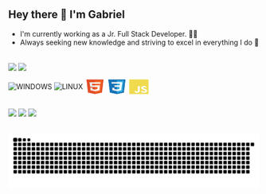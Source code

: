 ## Hey there 👋 I'm Gabriel 

- I'm currently working as a Jr. Full Stack Developer. 🧑‍💻
- Always seeking new knowledge and striving to excel in everything I do 🏃

<div> <br>
  <img height="200em" align="center" src="https://github-readme-stats.vercel.app/api?username=GabrielPrad&show_icons=true&theme=synthwave&count_private=true&cache_seconds=1800" />
  <img height="200em" align="center" src="https://github-readme-stats.vercel.app/api/top-langs/?username=GabrielPrad&theme=synthwave&cache_seconds=1800" />
</div>

<div style="display: inline_block"><br>
  <img align="center" alt="WINDOWS" height="30" width="40" src="https://cdn.jsdelivr.net/gh/devicons/devicon@latest/icons/windows11/windows11-original.svg" />
  <img align="center" alt="LINUX" height="30" width="40" src="https://cdn.jsdelivr.net/gh/devicons/devicon@latest/icons/linux/linux-original.svg" />
  <img align="center" alt="HTML" height="30" width="40" src="https://raw.githubusercontent.com/devicons/devicon/master/icons/html5/html5-original.svg">
  <img align="center" alt="CSS" height="30" width="40" src="https://raw.githubusercontent.com/devicons/devicon/master/icons/css3/css3-original.svg">
  <img align="center" alt="JS" height="30" width="40" src="https://raw.githubusercontent.com/devicons/devicon/master/icons/javascript/javascript-plain.svg">
</div>

##

<div> 
  <a href="https://instagram.com/gdprvdo" target="_blank"><img src="https://img.shields.io/badge/-Instagram-%23E4405F?style=for-the-badge&logo=instagram&logoColor=white" target="_blank"></a>
  <a href = "mailto:gabrielprado200351@gmail.com"><img src="https://img.shields.io/badge/-Gmail-%23333?style=for-the-badge&logo=gmail&logoColor=white" target="_blank"></a>
  <a href="https://www.linkedin.com/in/gabriel-prado-08a710207/" target="_blank"><img src="https://img.shields.io/badge/LinkedIn-0077B5?style=for-the-badge&logo=linkedin&logoColor=white" target="_blank"></a> 
</div>

##

<picture>
  <source media="(prefers-color-scheme: dark)" srcset="https://raw.githubusercontent.com/GabrielPrad/GabrielPrad/output/github-contribution-grid-snake-dark.svg">
  <source media="(prefers-color-scheme: light)" srcset="https://raw.githubusercontent.com/GabrielPrad/GabrielPrad/output/github-contribution-grid-snake.svg">
  <img alt="github contribution grid snake animation" src="https://raw.githubusercontent.com/GabrielPrad/GabrielPrad/output/github-contribution-grid-snake.svg">
</picture>

<!--
**GabrielPrad/GabrielPrad** is a ✨ _special_ ✨ repository because its `README.md` (this file) appears on your GitHub profile.

Here are some ideas to get you started:

- 🔭 I’m currently working on ...
- 🌱 I’m currently learning ...
- 👯 I’m looking to collaborate on ...
- 🤔 I’m looking for help with ...
- 💬 Ask me about ...
- 📫 How to reach me: ...
- 😄 Pronouns: ...
- ⚡ Fun fact: ...
-->
